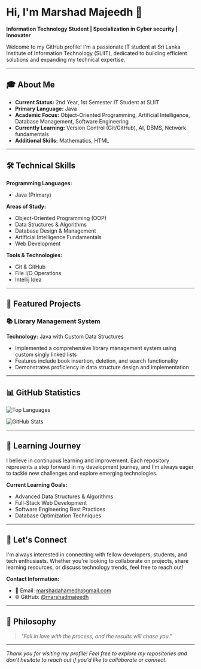 # Hi, I'm Marshad Majeedh 👋

**Information Technology Student | Specialization in Cyber security | Innovater**

Welcome to my GitHub profile! I'm a passionate IT student at Sri Lanka Institute of Information Technology (SLIIT), dedicated to building efficient solutions and expanding my technical expertise.

---

## 🎓 About Me

- **Current Status:** 2nd Year, 1st Semester IT Student at SLIIT
- **Primary Language:** Java
- **Academic Focus:** Object-Oriented Programming, Artificial Intelligence, Database Management, Software Engineering
- **Currently Learning:** Version Control (Git/GitHub), AI, DBMS, Network fundamentals
- **Additional Skills:** Mathematics, HTML

---

## 🛠️ Technical Skills

**Programming Languages:**
- Java (Primary)

**Areas of Study:**
- Object-Oriented Programming (OOP)
- Data Structures & Algorithms
- Database Design & Management
- Artificial Intelligence Fundamentals
- Web Development

**Tools & Technologies:**
- Git & GitHub
- File I/O Operations
- Intellij Idea
  
---

## 🚀 Featured Projects

### 📚 Library Management System
**Technology:** Java with Custom Data Structures
- Implemented a comprehensive library management system using custom singly linked lists
- Features include book insertion, deletion, and search functionality
- Demonstrates proficiency in data structure design and implementation

---

## 📊 GitHub Statistics

![Top Languages](https://github-readme-stats.vercel.app/api/top-langs/?username=marshadmajeedh&layout=compact&theme=radical)

![GitHub Stats](https://github-readme-stats.vercel.app/api?username=marshadmajeedh&show_icons=true&theme=radical)

---

## 🌱 Learning Journey

I believe in continuous learning and improvement. Each repository represents a step forward in my development journey, and I'm always eager to tackle new challenges and explore emerging technologies.

**Current Learning Goals:**
- Advanced Data Structures & Algorithms
- Full-Stack Web Development
- Software Engineering Best Practices
- Database Optimization Techniques

---

## 🤝 Let's Connect

I'm always interested in connecting with fellow developers, students, and tech enthusiasts. Whether you're looking to collaborate on projects, share learning resources, or discuss technology trends, feel free to reach out!

**Contact Information:**
- 📧 Email: marshadahamedh@gmail.com
- 🌐 GitHub: [@marshadmajeedh](https://github.com/marshadmajeedh)

---

## 💭 Philosophy

> *"Fall in love with the process, and the results will chase you."*

---

*Thank you for visiting my profile! Feel free to explore my repositories and don't hesitate to reach out if you'd like to collaborate or connect.*
